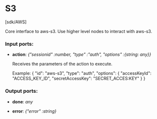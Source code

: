 # S3

[sdk/AWS]

Core interface to aws-s3. Use higher level nodes to interact with aws-s3.

### Input ports:

* __action__: _{"sessionid" :number, "type" :"auth", "options" :{string: any}}_

    Receives the parameters of the action to execute.
    
    Example: 
    {
      "id": "aws-s3",
      "type": "auth",
    "options": {
        "accessKeyId": "ACCESS_KEY_ID",
        "secretAccessKey": "SECRET_ACCES:KEY"
      }
    }



### Output ports:

* __done__: _any_



* __error__: _{"error" :string}_



